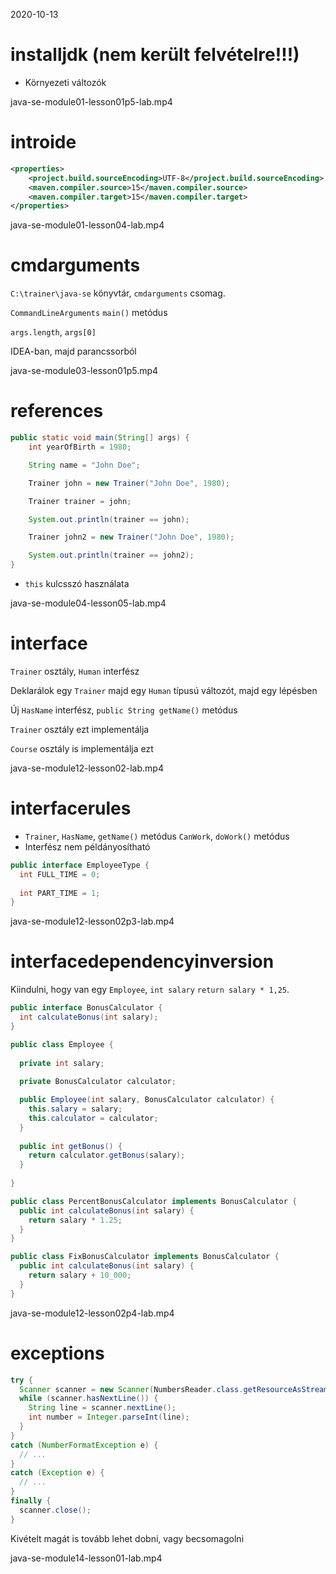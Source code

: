 
2020-10-13

# installjdk (nem került felvételre!!!)

* Környezeti változók

java-se-module01-lesson01p5-lab.mp4

# introide

```xml
<properties>
    <project.build.sourceEncoding>UTF-8</project.build.sourceEncoding>
    <maven.compiler.source>15</maven.compiler.source>
    <maven.compiler.target>15</maven.compiler.target>
</properties>
```

java-se-module01-lesson04-lab.mp4

# cmdarguments

`C:\trainer\java-se` könyvtár, `cmdarguments` csomag.

`CommandLineArguments` `main()` metódus

`args.length`, `args[0]`

IDEA-ban, majd parancssorból

java-se-module03-lesson01p5.mp4

# references

```java
public static void main(String[] args) {
    int yearOfBirth = 1980;

    String name = "John Doe";

    Trainer john = new Trainer("John Doe", 1980);

    Trainer trainer = john;

    System.out.println(trainer == john);

    Trainer john2 = new Trainer("John Doe", 1980);

    System.out.println(trainer == john2);
}
```

* `this` kulcsszó használata

java-se-module04-lesson05-lab.mp4

# interface

`Trainer` osztály, `Human` interfész

Deklarálok egy `Trainer` majd egy `Human` típusú változót, majd egy lépésben

Új `HasName` interfész, `public String getName()` metódus

`Trainer` osztály ezt implementálja

`Course` osztály is implementálja ezt

java-se-module12-lesson02-lab.mp4

# interfacerules

* `Trainer`, `HasName`, `getName()` metódus `CanWork`, `doWork()` metódus
* Interfész nem példányosítható

```java
public interface EmployeeType {
  int FULL_TIME = 0;
  
  int PART_TIME = 1;
}
```

java-se-module12-lesson02p3-lab.mp4

# interfacedependencyinversion

Kiindulni, hogy van egy `Employee`, `int salary` `return salary * 1,25`.

```java
public interface BonusCalculator {
  int calculateBonus(int salary);
}
```

```java
public class Employee {
  
  private int salary;
  
  private BonusCalculator calculator;

  public Employee(int salary, BonusCalculator calculator) {
    this.salary = salary;
    this.calculator = calculator;
  }
  
  public int getBonus() {
    return calculator.getBonus(salary);
  }    
  
}
```

```java
public class PercentBonusCalculator implements BonusCalculator {
  public int calculateBonus(int salary) {
    return salary * 1.25;
  }
}
```

```java
public class FixBonusCalculator implements BonusCalculator {
  public int calculateBonus(int salary) {
    return salary + 10_000;
  }
}
```

java-se-module12-lesson02p4-lab.mp4

# exceptions

```java
try {
  Scanner scanner = new Scanner(NumbersReader.class.getResourceAsStream("numbers.csv"));
  while (scanner.hasNextLine()) {
    String line = scanner.nextLine();
    int number = Integer.parseInt(line);
  }
}
catch (NumberFormatException e) {
  // ...
}
catch (Exception e) {
  // ...
}
finally {
  scanner.close();
}
```

Kivételt magát is tovább lehet dobni, vagy becsomagolni

java-se-module14-lesson01-lab.mp4
